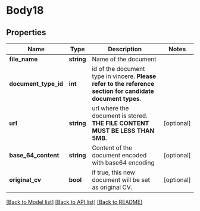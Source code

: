 # Body18

## Properties
Name | Type | Description | Notes
------------ | ------------- | ------------- | -------------
**file_name** | **string** | Name of the document | 
**document_type_id** | **int** | id of the document type in vincere. **Please refer to the reference section for candidate document types**. | 
**url** | **string** | url where the document is stored. **THE FILE CONTENT MUST BE LESS THAN 5MB.** | [optional] 
**base_64_content** | **string** | Content of the document encoded with base64 encoding | [optional] 
**original_cv** | **bool** | if true, this new document will be set as original CV. | [optional] 

[[Back to Model list]](../../README.md#documentation-for-models) [[Back to API list]](../../README.md#documentation-for-api-endpoints) [[Back to README]](../../README.md)

